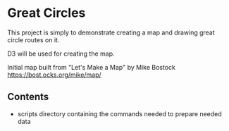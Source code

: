 # Great Circles

This project is simply to demonstrate creating a map and drawing great circle routes on it.

D3 will be used for creating the map.

Initial map built from "Let's Make a Map" by Mike Bostock
https://bost.ocks.org/mike/map/


## Contents

* scripts		directory containing the commands needed to prepare needed data
